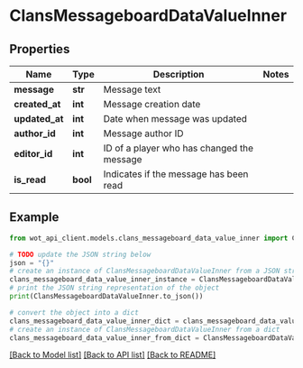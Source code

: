 # ClansMessageboardDataValueInner


## Properties

Name | Type | Description | Notes
------------ | ------------- | ------------- | -------------
**message** | **str** | Message text | 
**created_at** | **int** | Message creation date | 
**updated_at** | **int** | Date when message was updated | 
**author_id** | **int** | Message author ID | 
**editor_id** | **int** | ID of a player who has changed the message | 
**is_read** | **bool** | Indicates if the message has been read | 

## Example

```python
from wot_api_client.models.clans_messageboard_data_value_inner import ClansMessageboardDataValueInner

# TODO update the JSON string below
json = "{}"
# create an instance of ClansMessageboardDataValueInner from a JSON string
clans_messageboard_data_value_inner_instance = ClansMessageboardDataValueInner.from_json(json)
# print the JSON string representation of the object
print(ClansMessageboardDataValueInner.to_json())

# convert the object into a dict
clans_messageboard_data_value_inner_dict = clans_messageboard_data_value_inner_instance.to_dict()
# create an instance of ClansMessageboardDataValueInner from a dict
clans_messageboard_data_value_inner_from_dict = ClansMessageboardDataValueInner.from_dict(clans_messageboard_data_value_inner_dict)
```
[[Back to Model list]](../README.md#documentation-for-models) [[Back to API list]](../README.md#documentation-for-api-endpoints) [[Back to README]](../README.md)


